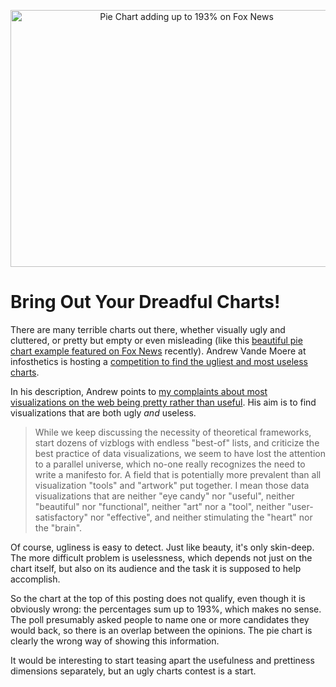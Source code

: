 <p align="center"><img src="https://media.eagereyes.org/media/2009/foxpie.jpg" border="0" alt="Pie Chart adding up to 193% on Fox News" width="548" height="411" /></p>

# Bring Out Your Dreadful Charts!

There are many terrible charts out there, whether visually ugly and cluttered, or pretty but empty or even misleading (like this <a href="http://tweetphoto.com/b64lawq7">beautiful pie chart example featured on Fox News</a> recently). Andrew Vande Moere at infosthetics is hosting a <a href="http://infosthetics.com/archives/2009/11/competition_most_ugly_and_useless_visualization_online.html">competition to find the ugliest and most useless charts</a>.

In his description, Andrew points to <a href="/blog/2009/a-better-vis-web-community">my complaints about most visualizations on the web being pretty rather than useful</a>. His aim is to find visualizations that are both ugly <em>and</em> useless.

>	
>	While we keep discussing the necessity of theoretical frameworks, start dozens of vizblogs with endless "best-of" lists, and criticize the best practice of data visualizations, we seem to have lost the attention to a parallel universe, which no-one really recognizes the need to write a manifesto for. A field that is potentially more prevalent than all visualization "tools" and "artwork" put together. I mean those data visualizations that are neither "eye candy" nor "useful", neither "beautiful" nor "functional", neither "art" nor a "tool", neither "user-satisfactory" nor "effective", and neither stimulating the "heart" nor the "brain".
>	
>	

Of course, ugliness is easy to detect. Just like beauty, it's only skin-deep. The more difficult problem is uselessness, which depends not just on the chart itself, but also on its audience and the task it is supposed to help accomplish.

So the chart at the top of this posting does not qualify, even though it is obviously wrong: the percentages sum up to 193%, which makes no sense. The poll presumably asked people to name one or more candidates they would back, so there is an overlap between the opinions. The pie chart is clearly the wrong way of showing this information.

It would be interesting to start teasing apart the usefulness and prettiness dimensions separately, but an ugly charts contest is a start.
